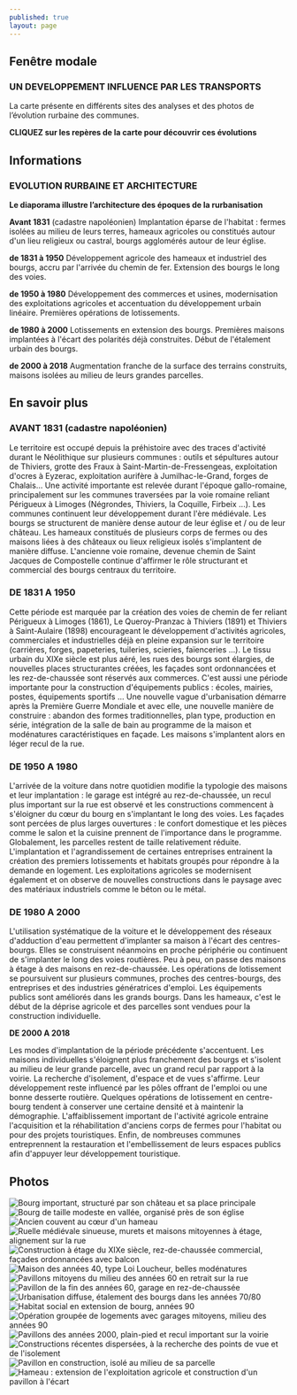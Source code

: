```yaml
---
published: true
layout: page
---
```


## Fenêtre modale

### UN DEVELOPPEMENT INFLUENCE PAR LES TRANSPORTS

La carte présente en différents sites des analyses et des photos de l’évolution rurbaine des communes.

**CLIQUEZ sur les repères de la carte pour découvrir ces évolutions**

## Informations

### EVOLUTION RURBAINE ET ARCHITECTURE

**Le diaporama illustre l’architecture des époques de la rurbanisation**

**Avant 1831** (cadastre napoléonien) 
Implantation éparse de l'habitat : fermes isolées au milieu de leurs terres, hameaux agricoles ou constitués autour d'un lieu religieux ou castral, bourgs agglomérés autour de leur église.

**de 1831 à 1950** 
Développement agricole des hameaux et industriel des bourgs, accru par l'arrivée du chemin de fer. Extension des bourgs le long des voies.

**de 1950 à 1980** 
Développement des commerces et usines, modernisation des exploitations agricoles et accentuation du développement urbain linéaire. Premières opérations de lotissements.

**de 1980 à 2000** 
Lotissements en extension des bourgs. Premières maisons implantées à l'écart des polarités déjà construites. Début de l'étalement urbain des bourgs.

**de 2000 à 2018** 
Augmentation franche de la surface des terrains construits, maisons isolées au milieu de leurs grandes parcelles.

## En savoir plus

### AVANT 1831 (cadastre napoléonien)

Le territoire est occupé depuis la préhistoire avec des traces d'activité durant le Néolithique sur plusieurs communes : outils et sépultures autour de Thiviers, grotte des Fraux à Saint-Martin-de-Fressengeas, exploitation d'ocres à Eyzerac, exploitation aurifère à Jumilhac-le-Grand, forges de Chalais... Une activité importante est relevée durant l'époque gallo-romaine, principalement sur les communes traversées par la voie romaine reliant Périgueux à Limoges (Négrondes, Thiviers, la Coquille, Firbeix ...). Les communes continuent leur développement durant l'ère médiévale. Les bourgs se structurent de manière dense autour de leur église et / ou de leur château. Les hameaux constitués de plusieurs corps de fermes ou des maisons liées à des châteaux ou lieux religieux isolés s'implantent de manière diffuse. L'ancienne voie romaine, devenue chemin de Saint Jacques de Compostelle continue d'affirmer le rôle structurant et commercial des bourgs centraux du territoire.

### DE 1831 A 1950

Cette période est marquée par la création des voies de chemin de fer reliant Périgueux à Limoges (1861), Le Queroy-Pranzac à Thiviers (1891) et Thiviers à Saint-Aulaire (1898) encourageant le développement d'activités agricoles, commerciales et industrielles déjà en pleine expansion sur le territoire (carrières, forges, papeteries, tuileries, scieries, faïenceries ...).
Le tissu urbain du XIXe siècle est plus aéré, les rues des bourgs sont élargies, de nouvelles places structurantes créées, les façades sont ordonnancées et les rez-de-chaussée sont réservés aux commerces. C'est aussi une période importante pour la construction d'équipements publics : écoles, mairies, postes, équipements sportifs ...
Une nouvelle vague d'urbanisation démarre après la Première Guerre Mondiale et avec elle, une nouvelle manière de construire : abandon des formes traditionnelles, plan type, production en série, intégration de la salle de bain au programme de la maison et modénatures caractéristiques en façade. Les maisons s'implantent alors en léger recul de la rue.

### DE 1950 A 1980

L'arrivée de la voiture dans notre quotidien modifie la typologie des maisons et leur implantation : le garage est intégré au rez-de-chaussée, un recul plus important sur la rue est observé et les constructions commencent à s'éloigner du cœur du bourg en s'implantant le long des voies.
Les façades sont percées de plus larges ouvertures : le confort domestique et les pièces comme le salon et la cuisine prennent de l'importance dans le programme. Globalement, les parcelles restent de taille relativement réduite. L'implantation et l'agrandissement de certaines entreprises entrainent la création des premiers lotissements et habitats groupés pour répondre à la demande en logement. Les exploitations agricoles se modernisent également et on observe de nouvelles constructions dans le paysage avec des matériaux industriels comme le béton ou le métal.

### DE 1980 A 2000

L'utilisation systématique de la voiture et le développement des réseaux d'adduction d'eau permettent d'implanter sa maison à l'écart des centres-bourgs. Elles se construisent néanmoins en proche périphérie ou continuent de s'implanter le long des voies routières. Peu à peu, on passe des maisons à étage à des maisons en rez-de-chaussée. Les opérations de lotissement se poursuivent sur plusieurs communes, proches des centres-bourgs, des entreprises et des industries génératrices d'emploi. Les équipements publics sont améliorés dans les grands bourgs. Dans les hameaux, c'est le début de la déprise agricole et des parcelles sont vendues pour la construction individuelle. 

**DE 2000 A 2018**

Les modes d'implantation de la période précédente s'accentuent. Les maisons individuelles s'éloignent plus franchement des bourgs et s'isolent au milieu de leur grande parcelle, avec un grand recul par rapport à la voirie. La recherche d'isolement, d'espace et de vues s'affirme. Leur développement reste influencé par les pôles offrant de l'emploi ou une bonne desserte routière. Quelques opérations de lotissement en centre-bourg tendent à conserver une certaine densité et à maintenir la démographie. L'affaiblissement important de l'activité agricole entraine l'acquisition et la réhabilitation d'anciens corps de fermes pour l'habitat ou pour des projets touristiques. Enfin, de nombreuses communes entreprennent la restauration et l'embellissement de leurs espaces publics afin d'appuyer leur développement touristique.

## Photos

![Bourg important, structuré par son château et sa place principale]({{site.baseurl}}/data/images/3/histoire/03_HISTOIRE_01.jpg)
![Bourg de taille modeste en vallée, organisé près de son église]({{site.baseurl}}/data/images/3/histoire/03_HISTOIRE_02.jpg)
![Ancien couvent au cœur d'un hameau]({{site.baseurl}}/data/images/3/histoire/03_HISTOIRE_03.jpg)
![Ruelle médiévale sinueuse, murets et maisons mitoyennes à étage, alignement sur la rue]({{site.baseurl}}/data/images/3/histoire/03_HISTOIRE_04.jpg)
![Construction à étage du XIXe siècle, rez-de-chaussée commercial, façades ordonnancées avec balcon]({{site.baseurl}}/data/images/3/histoire/03_HISTOIRE_05.jpg)
![Maison des années 40, type Loi Loucheur, belles modénatures]({{site.baseurl}}/data/images/3/histoire/03_HISTOIRE_06.jpg)
![Pavillons mitoyens du milieu des années 60 en retrait sur la rue]({{site.baseurl}}/data/images/3/histoire/03_HISTOIRE_07.jpg)
![Pavillon de la fin des années 60, garage en rez-de-chaussée]({{site.baseurl}}/data/images/3/histoire/03_HISTOIRE_08.jpg)
![Urbanisation diffuse, étalement des bourgs dans les années 70/80]({{site.baseurl}}/data/images/3/histoire/03_HISTOIRE_09.jpg)
![Habitat social en extension de bourg, années 90]({{site.baseurl}}/data/images/3/histoire/03_HISTOIRE_10.jpg)
![Opération groupée de logements avec garages mitoyens, milieu des années 90]({{site.baseurl}}/data/images/3/histoire/03_HISTOIRE_11.jpg)
![Pavillons des années 2000, plain-pied et recul important sur la voirie]({{site.baseurl}}/data/images/3/histoire/03_HISTOIRE_12.jpg)
![Constructions récentes dispersées, à la recherche des points de vue et de l'isolement]({{site.baseurl}}/data/images/3/histoire/03_HISTOIRE_13.jpg)
![Pavillon en construction, isolé au milieu de sa parcelle]({{site.baseurl}}/data/images/3/histoire/03_HISTOIRE_14.jpg)
![Hameau : extension de l'exploitation agricole et construction d'un pavillon à l'écart]({{site.baseurl}}/data/images/3/histoire/03_HISTOIRE_15.jpg)
